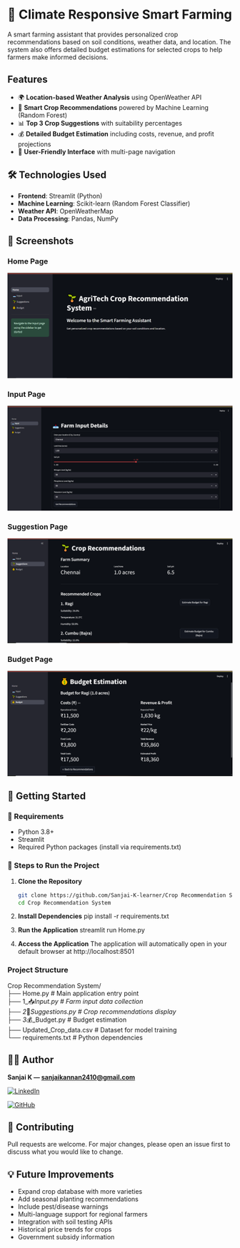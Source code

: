# 🌱 Climate Responsive Smart Farming

A smart farming assistant that provides personalized crop recommendations based on soil conditions, weather data, and location. The system also offers detailed budget estimations for selected crops to help farmers make informed decisions.

## Features

- 🌍 **Location-based Weather Analysis** using OpenWeather API
- 🌱 **Smart Crop Recommendations** powered by Machine Learning (Random Forest)
- 📊 **Top 3 Crop Suggestions** with suitability percentages
- 💰 **Detailed Budget Estimation** including costs, revenue, and profit projections
- 📱 **User-Friendly Interface** with multi-page navigation

## 🛠️ Technologies Used

- **Frontend**: Streamlit (Python)
- **Machine Learning**: Scikit-learn (Random Forest Classifier)
- **Weather API**: OpenWeatherMap
- **Data Processing**: Pandas, NumPy

## 📸 Screenshots
###                                                         Home Page
![Homepage](https://github.com/Sanjai-K-learner/Crop-Recommendation-System/blob/main/pages/HomePage.PNG)
###                                                         Input Page
![Input Page](https://github.com/Sanjai-K-learner/Crop-Recommendation-System/blob/main/pages/InputPage.PNG)
###                                                         Suggestion Page
![Suggestion](https://github.com/Sanjai-K-learner/Crop-Recommendation-System/blob/main/pages/SuggestionPage.PNG)
###                                                         Budget Page
![Budget](https://github.com/Sanjai-K-learner/Crop-Recommendation-System/blob/main/pages/BudgetPage.PNG)

## 🏁 Getting Started

### 🔧 Requirements
- Python 3.8+
- Streamlit
- Required Python packages (install via requirements.txt)

### 🚀 Steps to Run the Project

1. **Clone the Repository**
     ```bash
   git clone https://github.com/Sanjai-K-learner/Crop Recommendation System.git
   cd Crop Recommendation System
   
2. **Install Dependencies**
    pip install -r requirements.txt
   
3. **Run the Application**
     streamlit run Home.py
   
4. **Access the Application**
    The application will automatically open in your default browser at           http://localhost:8501

### Project Structure

Crop Recommendation System/<br>
├── Home.py                 # Main application entry point<br>
├── 1_📥_Input.py           # Farm input data collection<br>
├── 2_🌱_Suggestions.py     # Crop recommendations display<br>
├── 3_💰_Budget.py          # Budget estimation<br>
├── Updated_Crop_data.csv   # Dataset for model training<br>
└── requirements.txt        # Python dependencies<br>


## 👨‍💻 Author
**Sanjai K — sanjaikannan2410@gmail.com**

[![LinkedIn](https://img.shields.io/badge/-LinkedIn-0A66C2?logo=linkedin&logoColor=white&style=flat-square)](https://www.linkedin.com/in/sanjai-k-5b1206299/) 

[![GitHub](https://img.shields.io/badge/-GitHub-100000?logo=github&logoColor=white&style=flat-square)](https://github.com/Sanjai-K-learner)

## 🤝 Contributing
Pull requests are welcome. For major changes, please open an issue first to discuss what you would like to change.

## 💡 Future Improvements
- Expand crop database with more varieties  
- Add seasonal planting recommendations  
- Include pest/disease warnings  
- Multi-language support for regional farmers   
- Integration with soil testing APIs  
- Historical price trends for crops  
- Government subsidy information  
